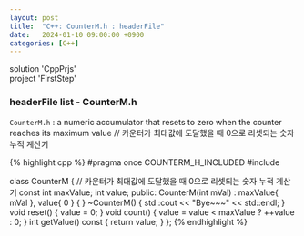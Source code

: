 ```yaml
---
layout: post
title:  "C++: CounterM.h : headerFile"
date:   2024-01-10 09:00:00 +0900
categories: [C++]
---
```


solution 'CppPrjs'   
project 'FirstStep'   
   
### headerFile list - CounterM.h   
`CounterM.h` : a numeric accumulator that resets to zero when the counter reaches its maximum value // 카운터가 최대값에 도달했을 때 0으로 리셋되는 숫자 누적 계산기   
   
{% highlight cpp %}
#pragma once COUNTERM_H_INCLUDED
#include <iostream>

class CounterM {					// 카운터가 최대값에 도달했을 때 0으로 리셋되는 숫자 누적 계산기
	const int maxValue;
	int value;
public:
	CounterM(int mVal) : maxValue{ mVal }, value{ 0 } { }
	~CounterM() {
		std::cout << "Bye~~~" << std::endl;
	}
	void reset() {
		value = 0;
	}
	void count() {
		value = value < maxValue ? ++value : 0;
	}
	int getValue() const {
		return value;
	}
};
{% endhighlight %}
